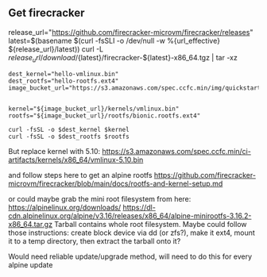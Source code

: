 ## Get firecracker
release_url="https://github.com/firecracker-microvm/firecracker/releases"
latest=$(basename $(curl -fsSLI -o /dev/null -w  %{url_effective} ${release_url}/latest))
curl -L ${release_url}/download/${latest}/firecracker-${latest}-x86_64.tgz | tar -xz





```
dest_kernel="hello-vmlinux.bin"
dest_rootfs="hello-rootfs.ext4"
image_bucket_url="https://s3.amazonaws.com/spec.ccfc.min/img/quickstart_guide/x86_64"


kernel="${image_bucket_url}/kernels/vmlinux.bin"
rootfs="${image_bucket_url}/rootfs/bionic.rootfs.ext4"

curl -fsSL -o $dest_kernel $kernel
curl -fsSL -o $dest_rootfs $rootfs
```

But replace kernel with 5.10:
https://s3.amazonaws.com/spec.ccfc.min/ci-artifacts/kernels/x86_64/vmlinux-5.10.bin

and follow steps here to get an alpine rootfs
https://github.com/firecracker-microvm/firecracker/blob/main/docs/rootfs-and-kernel-setup.md

or could maybe grab the mini root filesystem from here: https://alpinelinux.org/downloads/
https://dl-cdn.alpinelinux.org/alpine/v3.16/releases/x86_64/alpine-minirootfs-3.16.2-x86_64.tar.gz
Tarball contains whole root filesystem. Maybe could follow those instructions: create block device via dd (or zfs?), make it ext4, mount it to a temp directory, then extract the tarball onto it?

Would need reliable update/upgrade method, will need to do this for every alpine update
